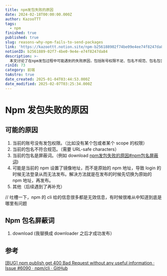 ```yaml
---
title: npm发包失败的原因
date: 2024-02-18T00:00:00.000Z
author: KazooTTT
tags:
  - npm
finished: true
published: true
slug: reasons-why-npm-fails-to-send-packages
link: 'https://kazoottt.notion.site/npm-b256188902f74be09e4ee74f8247da84'
notionID: b2561889-02f7-4be0-9e4e-e74f8247da84
description: >-
  本文讨论了在npm发包过程中可能遇到的失败原因，包括账号权限不足、包名不规范、包名包含屏蔽词等。特别提到了“download”是一个屏蔽词，作者通过将其替换为“downloader”后成功发布。同时，文章也提到了npm的命令行工具在错误信息提供上的不足，使得问题定位变得困难。参考了GitHub上的相关讨论，以帮助理解这一问题。
rinId: 73
category: 前端
toAstro: true
date_created: 2025-01-04T03:44:53.000Z
date_modified: 2025-02-07T03:25:34.000Z
---
```


# Npm 发包失败的原因

## 可能的原因

1. 当前的账号没有发包权限。（比如没有某个包或者某个 scope 的权限）
2. 当前的包名不符合规范。（需要 URL-safe characters）
3. 当前的包名是屏蔽词。（例如 download [npm发包失败的原因#npm包名屏蔽词](/notes/reasons-why-npm-fails-to-send-packages))
4. 可能是当前的 npm 设置了镜像地址，而不是原始的 npm 地址，导致 login 的时候无法登录从而无法发布。解决方法就是在发布的时候先切换为原始的 npm 地址，再发布。
5. 其他（后续遇到了再补充）

// 吐槽一下，npm 的 cli 给的信息很多都是无效信息，有时候很难从中知道到底是哪里有问题

## Npm 包名屏蔽词

1. download (我替换成 downloader 之后才成功发布）

## 参考

[\[BUG\] npm publish get 400 Bad Request without any useful information · Issue #6090 · npm/cli · GitHub](https://github.com/npm/cli/issues/6090)
